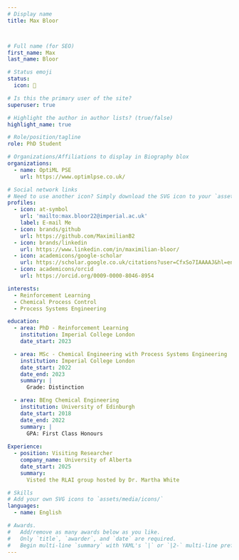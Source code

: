 ```yaml
---
# Display name
title: Max Bloor



# Full name (for SEO)
first_name: Max
last_name: Bloor

# Status emoji
status:
  icon: 🏃

# Is this the primary user of the site?
superuser: true

# Highlight the author in author lists? (true/false)
highlight_name: true

# Role/position/tagline
role: PhD Student 

# Organizations/Affiliations to display in Biography blox
organizations:
  - name: OptiML PSE 
    url: https://www.optimlpse.co.uk/

# Social network links
# Need to use another icon? Simply download the SVG icon to your `assets/media/icons/` folder.
profiles:
  - icon: at-symbol
    url: 'mailto:max.bloor22@imperial.ac.uk'
    label: E-mail Me
  - icon: brands/github
    url: https://github.com/MaximilianB2
  - icon: brands/linkedin
    url: https://www.linkedin.com/in/maximilian-bloor/
  - icon: academicons/google-scholar
    url: https://scholar.google.co.uk/citations?user=CfxSo7IAAAAJ&hl=en
  - icon: academicons/orcid
    url: https://orcid.org/0009-0000-8046-8954

interests:
  - Reinforcement Learning
  - Chemical Process Control
  - Process Systems Engineering

education:
  - area: PhD - Reinforcement Learning
    institution: Imperial College London
    date_start: 2023

  - area: MSc - Chemical Engineering with Process Systems Engineering
    institution: Imperial College London
    date_start: 2022
    date_end: 2023
    summary: |
      Grade: Distinction

  - area: BEng Chemical Engineering
    institution: University of Edinburgh
    date_start: 2018
    date_end: 2022
    summary: |
      GPA: First Class Honours
      
Experience:
  - position: Visiting Researcher
    company_name: University of Alberta
    date_start: 2025
    summary: 
      Visted the RLAI group hosted by Dr. Martha White 

# Skills
# Add your own SVG icons to `assets/media/icons/`
languages:
  - name: English

# Awards.
#   Add/remove as many awards below as you like.
#   Only `title`, `awarder`, and `date` are required.
#   Begin multi-line `summary` with YAML's `|` or `|2-` multi-line prefix and indent 2 spaces below.
---
```

